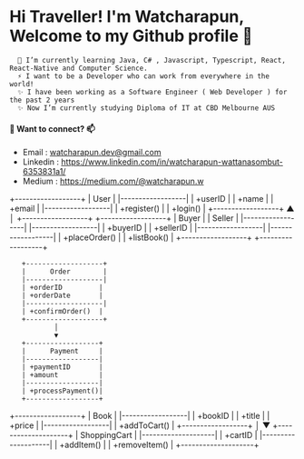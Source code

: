 # Hi Traveller! I'm Watcharapun, Welcome to my Github profile 👋

      🌱 I’m currently learning Java, C# , Javascript, Typescript, React, React-Native and Computer Science. 
      ⚡ I want to be a Developer who can work from everywhere in the world!
      ✨ I have been working as a Software Engineer ( Web Developer ) for the past 2 years
      ✨ Now I’m currently studying Diploma of IT at CBD Melbourne AUS

#### 💬 Want to connect? 📫
* Email : watcharapun.dev@gmail.com
* Linkedin : https://www.linkedin.com/in/watcharapun-wattanasombut-6353831a1/
* Medium : https://medium.com/@watcharapun.w
<!--
**BellEraDev/BellEraDev** is a ✨ _special_ ✨ repository because its `README.md` (this file) appears on your GitHub profile.

Here are some ideas to get you started:

- 🔭 I’m currently working on ...
- 🌱 I’m currently learning ...
- 👯 I’m looking to collaborate on ...
- 🤔 I’m looking for help with ...
- 💬 Ask me about ...
- 📫 How to reach me: ...
- 😄 Pronouns: ...
- ⚡ Fun fact: ...
-->

+------------------+
|      User       |
|------------------|
| +userID         |
| +name           |
| +email          |
|------------------|
| +register()     |
| +login()        |
+------------------+
        ▲
        │
+------------------+     +------------------+
|     Buyer       |     |      Seller      |
|------------------|     |------------------|
| +buyerID        |     | +sellerID        |
|------------------|     |------------------|
| +placeOrder()   |     | +listBook()      |
+------------------+     +------------------+

       +-------------------+
       |      Order        |
       |-------------------|
       | +orderID         |
       | +orderDate       |
       |-------------------|
       | +confirmOrder()  |
       +-------------------+
               │
               ▼
       +------------------+
       |      Payment     |
       |------------------|
       | +paymentID       |
       | +amount          |
       |------------------|
       | +processPayment()|
       +------------------+

+------------------+
|      Book       |
|------------------|
| +bookID         |
| +title          |
| +price          |
|------------------|
| +addToCart()    |
+------------------+
       │
       ▼
+--------------------+
|  ShoppingCart     |
|--------------------|
| +cartID           |
|--------------------|
| +addItem()        |
| +removeItem()     |
+--------------------+


